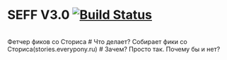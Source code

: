 # SEFF V3.0 [![Build Status](https://travis-ci.org/NuarkNoir/SEFF.svg?branch=master)](https://travis-ci.org/NuarkNoir/SEFF)
<br>
Фетчер фиков со Сториса
# Что делает?
Собирает фики со Сториса(stories.everypony.ru)
# Зачем?
Просто так. Почему бы и нет?
